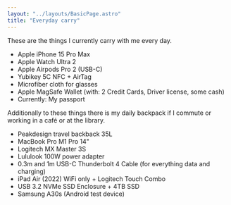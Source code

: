 ```yaml
---
layout: "../layouts/BasicPage.astro"
title: "Everyday carry"
---
```


These are the things I currently carry with me every day.

- Apple iPhone 15 Pro Max
- Apple Watch Ultra 2
- Apple Airpods Pro 2 (USB-C)
- Yubikey 5C NFC + AirTag
- Microfiber cloth for glasses
- Apple MagSafe Wallet (with: 2 Credit Cards, Driver license, some cash)
- Currently: My passport

Additionally to these things there is my daily backpack if I commute or working in a café or at the library.

- Peakdesign travel backback 35L
- MacBook Pro M1 Pro 14"
- Logitech MX Master 3S
- Lululook 100W power adapter
- 0.3m and 1m USB-C Thunderbolt 4 Cable (for everything data and charging)
- iPad Air (2022) WiFi only + Logitech Touch Combo
- USB 3.2 NVMe SSD Enclosure + 4TB SSD
- Samsung A30s (Android test device)
